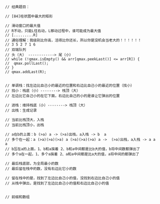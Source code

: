     
    // 经典题目：

    // [84]柱状图中最大的矩形

    // 滑动窗口的最大值
    // R不动，只能L往右动，L移动过程中，谁可能成为最大值
    // [.........R]
    // 通俗理解：我级别比你高，活得比你还长，所以你是没机会当老大的！！！！！！
    // 3 5 2 7 1 6
    // 双端队列
    // 头（大） ------------> 尾（小）
    // while (!qmax.isEmpty() && arr[qmax.peekLast()] <= arr[R]) {
    // 	qmax.pollLast();
    // }
    // qmax.addLast(R);


    // 单调栈：找左边比自己小的最近的位置和右边比自己小的最近的位置（找小）
    // 找小：栈底（小）--------> 栈顶（大）
    // 左边比它自己小的在它下面，右边比自己的小的是谁让它弹出的位置

    // 进栈：维持栈底（小）--------> 栈顶（大）
    // 出栈：生成记录

    // 当前比栈顶大，入栈
    // 当前比栈顶小，出栈

    // a在b的上面：b (>a) a -> (>a)出栈，a入栈 -> b  a
    // 多个在一起：a (>a)(>a)(>a) a (>a)(>a)(>a) a ->  (>a)出栈，a入栈 -> a a a
    // b压在a的上面，1、b和a挨着 2、b和a中间都是比b大的值，b将中间数都弹出了
    // 多个a在一起，1、多个a挨着 2、a和a中间都是比a大的值，a将中间的都弹出了

    // 最后栈底部，为全局最小的数
    // 最后留在栈中的数，没有右边比它小的数

    // 留在栈中的是，找到了左边比自己小的值，没找到右边比自己小的值
    // 从栈中弹出，是找到了左边比自己小的值和右边比自己小的值


    // 前缀和数组